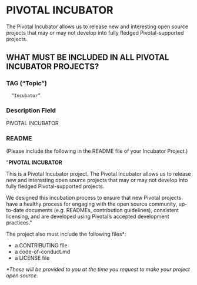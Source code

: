# PIVOTAL INCUBATOR
The Pivotal Incubator allows us to release new and interesting open source projects that may or may not develop into fully fledged Pivotal-supported projects.

## WHAT MUST BE INCLUDED IN ALL PIVOTAL INCUBATOR PROJECTS?

### TAG (“Topic”)
      “Incubator”

### Description Field 
PIVOTAL INCUBATOR <Insert description of project>

### README
(Please include the following in the README file of your Incubator Project.)


"__PIVOTAL INCUBATOR__ 

This is a Pivotal Incubator project. The Pivotal Incubator allows us to release new and interesting open source projects that may or may not develop into fully fledged Pivotal-supported projects. 

We designed this incubation process to ensure that new Pivotal projects have a healthy process for engaging with the open source community, up-to-date documents (e.g. READMEs, contribution guidelines), consistent licensing, and are developed using Pivotal’s accepted development practices."

The project also must include the following files*:

* a CONTRIBUTING file 
* a code-of-conduct.md
* a LICENSE file

_*These will be provided to you at the time you request to make your project open source._
